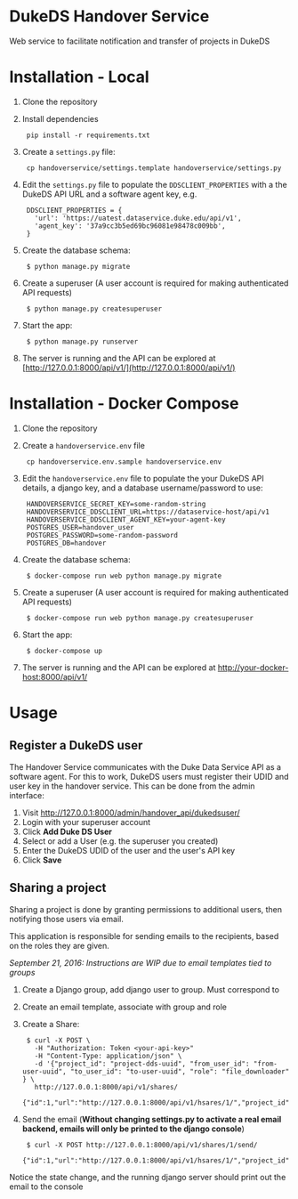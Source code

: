 DukeDS Handover Service
=======================

Web service to facilitate notification and transfer of projects in DukeDS

Installation - Local
====================

1. Clone the repository
2. Install dependencies

        pip install -r requirements.txt

3. Create a `settings.py` file:

        cp handoverservice/settings.template handoverservice/settings.py

4. Edit the `settings.py` file to populate the `DDSCLIENT_PROPERTIES` with a the DukeDS API URL and a software agent key, e.g.

        DDSCLIENT_PROPERTIES = {
          'url': 'https://uatest.dataservice.duke.edu/api/v1',
          'agent_key': '37a9cc3b5ed69bc96081e98478c009bb',
        }

5. Create the database schema:

        $ python manage.py migrate

6. Create a superuser (A user account is required for making authenticated API requests)

        $ python manage.py createsuperuser

6. Start the app:

        $ python manage.py runserver

7. The server is running and the API can be explored at [http://127.0.0.1:8000/api/v1/](http://127.0.0.1:8000/api/v1/)


Installation - Docker Compose
=============================

1. Clone the repository
2. Create a `handoverservice.env` file

        cp handoverservice.env.sample handoverservice.env

3. Edit the `handoverservice.env` file to populate the your DukeDS API details, a django key, and a database username/password to use:

        HANDOVERSERVICE_SECRET_KEY=some-random-string
        HANDOVERSERVICE_DDSCLIENT_URL=https://dataservice-host/api/v1
        HANDOVERSERVICE_DDSCLIENT_AGENT_KEY=your-agent-key
        POSTGRES_USER=handover_user
        POSTGRES_PASSWORD=some-random-password
        POSTGRES_DB=handover

4. Create the database schema:

        $ docker-compose run web python manage.py migrate

5. Create a superuser (A user account is required for making authenticated API requests)

        $ docker-compose run web python manage.py createsuperuser

6. Start the app:

        $ docker-compose up

7. The server is running and the API can be explored at  [http://your-docker-host:8000/api/v1/](http://your-docker-host:8000/api/v1/)


Usage
=====

## Register a DukeDS user

The Handover Service communicates with the Duke Data Service API as a software agent. For this to work, DukeDS users must register their UDID and user key in the handover service. This can be done from the admin interface:

1. Visit http://127.0.0.1:8000/admin/handover_api/dukedsuser/
2. Login with your superuser account
3. Click **Add Duke DS User**
  1. Select or add a User (e.g. the superuser you created)
  2. Enter the DukeDS UDID of the user and the user's API key
  3. Click **Save**

## Sharing a project

Sharing a project is done by granting permissions to additional users, then notifying those users via email.

This application is responsible for sending emails to the recipients, based on the roles they are given.

_September 21, 2016: Instructions are WIP due to email templates tied to groups_

1. Create a Django group, add django user to group. Must correspond to
2. Create an email template, associate with group and role
3. Create a Share:

        $ curl -X POST \
          -H "Authorization: Token <your-api-key>"
          -H "Content-Type: application/json" \
          -d '{"project_id": "project-dds-uuid", "from_user_id": "from-user-uuid", "to_user_id": "to-user-uuid", "role": "file_downloader" } \
          http://127.0.0.1:8000/api/v1/shares/
          {"id":1,"url":"http://127.0.0.1:8000/api/v1/hsares/1/","project_id":"xxxx","from_user_id":"xxxx","to_user_id":"xxxx","state":0}

2. Send the email (**Without changing settings.py to activate a real email backend, emails will only be printed to the django console**)

        $ curl -X POST http://127.0.0.1:8000/api/v1/shares/1/send/
            {"id":1,"url":"http://127.0.0.1:8000/api/v1/hsares/1/","project_id":"xxxx","from_user_id":"xxxx","to_user_id":"xxxx","state":1}

Notice the state change, and the running django server should print out the email to the console
